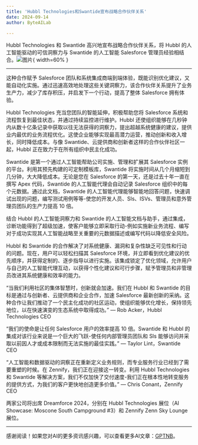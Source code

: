 ```yaml
---
title: 'Hubbl Technologies和Swantide宣布战略合作伙伴关系'
date: 2024-09-14
author: ByteAILab

---
```


Hubbl Technologies 和 Swantide 高兴地宣布战略合作伙伴关系，将 Hubbl 的人工智能驱动的可信洞察力与 Swantide 的人工智能 Salesforce 管理员经验相结合。![图片](https://ai-techpark.com/wp-content/uploads/2024/09/Hubbl-960x540.jpg){ width=60% }

---
这种合作赋予 Salesforce 团队和系统集成商端到端体验，既能识别优化建议，又能自动化实施。通过迅速高效地处理这些关键洞察力，该合作伙伴关系提升了业务生产力，减少了库存积压，并启发下一个行动，提高了整体 Salesforce 拥有体验。

Hubbl Technologies 充当您团队的智能延伸，积极帮助您将 Salesforce 系统和流程恢复到最佳状态，并通过持续监控进行维护。Hubbl 还使组织能够在几秒钟内从数十亿条记录中获取以往无法获得的洞察力，提出超越系统健康的建议，提供业内最优的业务流程优化。这使企业能够实现最高潜力运营，推动创新和收入增长，同时降低成本。与像 Swantide、云提供商和创新者这样的合作伙伴社区一起，Hubbl 正在致力于在所有组织中民主化成功。

Swantide 是第一个通过人工智能帮助公司实施、管理和扩展其 Salesforce 实例的平台。利用其预先构建的可定制模板库，Swantide 将实施时间从几个月缩短到几分钟，大大降低成本。无论是您在 Salesforce 的第一天，还是过去十年一直在撰写 Apex 代码，Swantide 的人工智能代理会自动记录 Salesforce 组织中的每个元数据。通过此文档，Swantide 的人工智能代理能够智能地回答问题，快速调试出现的问题，编写测试用例等等-使您的开发人员、SIs、ISVs、管理员和意外管理员团队的生产力提高 10 倍。

结合 Hubbl 的人工智能洞察力和 Swantide 的人工智能文档与助手，通过集成，诊断功能得到了超级加速，使客户能够立即采取行动-例如实施新业务流程、编写对于成功实现其人工智能战略至关重要的元数据描述或编写代码以降低安全风险。

Hubbl 和 Swantide 的合作解决了对系统健康、漏洞和复杂性缺乏可见性和行动的问题。现在，用户可以轻松扫描其 Salesforce 环境，并立即看到优化建议的优先顺序，并获得定制的、逐步指导以进行实施。该集成锁定了优化领域，允许用户与自己的人工智能代理互动，以获得个性化建议和可行步骤，赋予管理员和非管理员改进其系统健康和效率的能力。

“当我们利用社区的集体智慧时，创新就会加速。我们在 Hubbl 和 Swantide 的目标是通过与创新者、云提供商和企业合作，加速 Salesforce 最新创新的采纳。这种合作让我们推动了一个民主化成功的社区运动，使组织能够优化增长，保持领先地位，以在快速演变的生态系统中取得成功。” — Rob Acker，Hubbl Technologies CEO

“我们的使命是让任何 Salesforce 用户的效率提高 10 倍。Swantide 和 Hubbl 的集成对该行业来说是一个巨大的飞跃-使任何内部管理员团队和 SIs 能够访问并采取以前因人才或成本限制而无法实施的最佳实践。” — Taylor Lint，Swantide CEO

“人工智能和数据驱动的洞察正在重新定义业务规则，而专业服务行业已经到了需要重塑的时候。在 Zennify，我们正在迎接这一转变。利用 Hubbl Technologies 和 Swantide 等解决方案，我们不仅加快了交付速度-我们正在根本性地转变服务的提供方式，为我们的客户更快地创造更多价值。” — Chris Conant，Zennify CEO

两家公司将出席 Dreamforce 2024，分别在 Hubbl Technologies 展位（AI Showcase: Moscone South Campground #3）和 Zennify Zenn Sky Lounge 展位。

---
感谢阅读！如果您对AI的更多资讯感兴趣，可以查看更多AI文章：[GPTNB](https://gptnb.com)。